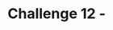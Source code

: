 # Challenge 12 - <Title of Challenge> - Coach's Guide 

[< Previous Solution](./Solution-11.md) - **[Home](./README.md)** - [Next Solution >](./Solution-13.md)

## Notes & Guidance

This is the only section you need to include.

Use general non-bulleted text for the beginning of a solution area for this challenge

- Then move into bullets
  - And sub-bullets and even
    - sub-sub-bullets

Break things apart with more than one bullet list

- Like this
- One
- Right
- Here
